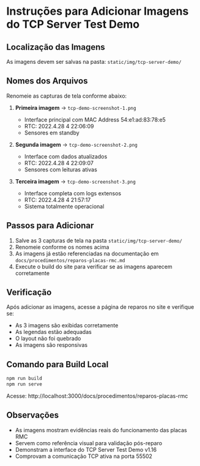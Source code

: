 # Instruções para Adicionar Imagens do TCP Server Test Demo

## Localização das Imagens

As imagens devem ser salvas na pasta: `static/img/tcp-server-demo/`

## Nomes dos Arquivos

Renomeie as capturas de tela conforme abaixo:

1. **Primeira imagem** → `tcp-demo-screenshot-1.png`
   - Interface principal com MAC Address 54:e1:ad:83:78:e5
   - RTC: 2022.4.28 4 22:06:09
   - Sensores em standby

2. **Segunda imagem** → `tcp-demo-screenshot-2.png` 
   - Interface com dados atualizados
   - RTC: 2022.4.28 4 22:09:07
   - Sensores com leituras ativas

3. **Terceira imagem** → `tcp-demo-screenshot-3.png`
   - Interface completa com logs extensos
   - RTC: 2022.4.28 4 21:57:17
   - Sistema totalmente operacional

## Passos para Adicionar

1. Salve as 3 capturas de tela na pasta `static/img/tcp-server-demo/`
2. Renomeie conforme os nomes acima
3. As imagens já estão referenciadas na documentação em `docs/procedimentos/reparos-placas-rmc.md`
4. Execute o build do site para verificar se as imagens aparecem corretamente

## Verificação

Após adicionar as imagens, acesse a página de reparos no site e verifique se:
- As 3 imagens são exibidas corretamente
- As legendas estão adequadas
- O layout não foi quebrado
- As imagens são responsivas

## Comando para Build Local

```bash
npm run build
npm run serve
```

Acesse: http://localhost:3000/docs/procedimentos/reparos-placas-rmc

## Observações

- As imagens mostram evidências reais do funcionamento das placas RMC
- Servem como referência visual para validação pós-reparo
- Demonstram a interface do TCP Server Test Demo v1.16
- Comprovam a comunicação TCP ativa na porta 55502